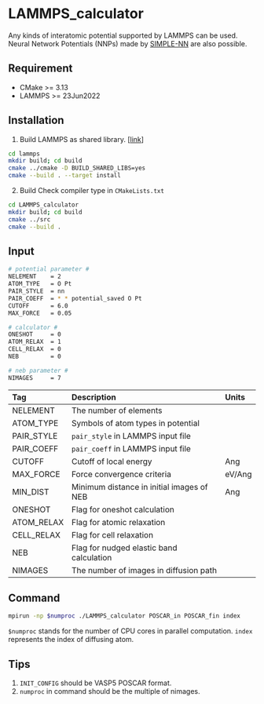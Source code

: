 # LAMMPS_calculator
Any kinds of interatomic potential supported by LAMMPS can be used.  
Neural Network Potentials (NNPs) made by [SIMPLE-NN](https://github.com/MDIL-SNU/SIMPLE-NN_v2) are also possible.  

## Requirement
- CMake >= 3.13
- LAMMPS >= 23Jun2022

## Installation
1. Build LAMMPS as shared library. [[link](https://docs.lammps.org/Build_basics.html)]
```bash
cd lammps
mkdir build; cd build
cmake ../cmake -D BUILD_SHARED_LIBS=yes
cmake --build . --target install
```
2. Build Check compiler type in `CMakeLists.txt`
```bash
cd LAMMPS_calculator
mkdir build; cd build
cmake ../src
cmake --build .
```

## Input
```bash
# potential parameter #
NELEMENT    = 2
ATOM_TYPE   = O Pt
PAIR_STYLE  = nn
PAIR_COEFF  = * * potential_saved O Pt
CUTOFF      = 6.0
MAX_FORCE   = 0.05

# calculator #
ONESHOT     = 0
ATOM_RELAX  = 1
CELL_RELAX  = 0
NEB         = 0

# neb parameter #
NIMAGES     = 7
```

|Tag|Description|Units|
|:---|:---|:---|
|NELEMENT|The number of elements||
|ATOM_TYPE|Symbols of atom types in potential||
|PAIR_STYLE|`pair_style` in LAMMPS input file||
|PAIR_COEFF|`pair_coeff` in LAMMPS input file||
|CUTOFF|Cutoff of local energy|Ang|
|MAX_FORCE|Force convergence criteria|eV/Ang|
|MIN_DIST|Minimum distance in initial images of NEB|Ang|
|ONESHOT|Flag for oneshot calculation||
|ATOM_RELAX|Flag for atomic relaxation||
|CELL_RELAX|Flag for cell relaxation||
|NEB|Flag for nudged elastic band calculation||
|NIMAGES|The number of images in diffusion path||

## Command
```bash
mpirun -np $numproc ./LAMMPS_calculator POSCAR_in POSCAR_fin index
```
`$numproc` stands for the number of CPU cores in parallel computation.
`index` represents the index of diffusing atom.

## Tips  
1. `INIT_CONFIG` should be VASP5 POSCAR format. 
2. `numproc` in command should be the multiple of nimages. 
